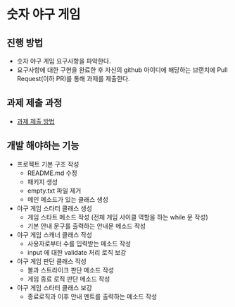 # 숫자 야구 게임
## 진행 방법
* 숫자 야구 게임 요구사항을 파악한다.
* 요구사항에 대한 구현을 완료한 후 자신의 github 아이디에 해당하는 브랜치에 Pull Request(이하 PR)를 통해 과제를 제출한다.

## 과제 제출 과정
* [과제 제출 방법](https://github.com/next-step/nextstep-docs/tree/master/precourse)


## 개발 해야하는 기능
* 프로젝트 기본 구조 작성
   * README.md 수정
   * 패키지 생성
   * empty.txt 파일 제거
   * 메인 메소드가 있는 클래스 생성
* 야구 게임 스타터 클래스 생성
   * 게임 스타트 메소드 작성 (전체 게임 사이클 역할을 하는 while 문 작성)
   * 기본 안내 문구를 출력하는 안내문 메소드 작성
* 야구 게임 스캐너 클래스 작성
   * 사용자로부터 수를 입력받는 메소드 작성
   * input 에 대한 validate 처리 로직 보강
* 야구 게임 판단 클래스 작성
   * 볼과 스트라이크 판단 메소드 작성
   * 게임 종료 로직 판단 메소드 작성
* 야구 게임 스타터 클래스 보강
   * 종료로직과 이후 안내 멘트를 출력하는 메소드 작성